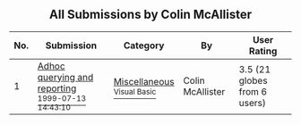﻿<div align="center">

## All Submissions by Colin McAllister

</div>

No.  | Submission | Category | By   | User Rating
---- | ---------- | -------- | ---- | -----------
1 | [Adhoc querying and reporting<br /><sup>1999-07-13 14:43:10</sup>](https://github.com/Planet-Source-Code/colin-mcallister-adhoc-querying-and-reporting__1-2463) | [Miscellaneous<br /><sup>Visual Basic</sup>](../ByCategory/miscellaneous__1-1.md) | Colin McAllister | 3.5 (21 globes from 6 users)
